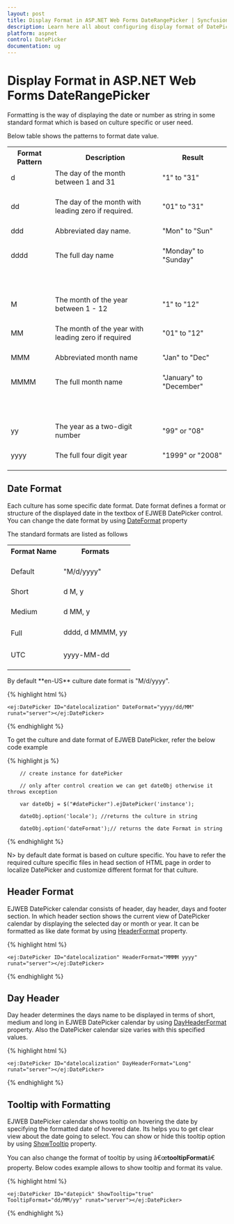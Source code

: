 ```yaml
---
layout: post
title: Display Format in ASP.NET Web Forms DateRangePicker | Syncfusion
description: Learn here all about configuring display format of DatePicker in Syncfusion ASP.NET Web Forms DateRangePicker control, it's elements, and more.
platform: aspnet
control: DatePicker
documentation: ug
---
```

# Display Format in ASP.NET Web Forms DateRangePicker

Formatting is the way of displaying the date or number as string in some standard format which is based on culture specific or user need.

Below table shows the patterns to format date value.

<table>
<tr>
<th>
Format Pattern </th><th>
Description </th><th>
Result</th></tr>
<tr>
<td>
d<br/><br/></td><td>
The day of the month between 1 and 31  <br/><br/></td><td>
"1"  to "31"<br/><br/></td></tr>
<tr>
<td>
dd<br/><br/></td><td>
The day of the month with leading zero if required.<br/><br/></td><td>
"01" to "31"<br/><br/></td></tr>
<tr>
<td>
ddd<br/><br/></td><td>
Abbreviated day name.<br/><br/></td><td>
"Mon" to "Sun"<br/><br/></td></tr>
<tr>
<td>
dddd<br/><br/></td><td>
The full day name<br/><br/></td><td>
"Monday" to "Sunday"<br/><br/></td></tr>
<tr>
<td>
<br/><br/></td><td>
<br/><br/></td><td>
<br/><br/></td></tr>
<tr>
<td>
M<br/><br/></td><td>
The month of the year between 1 - 12<br/><br/></td><td>
"1" to "12"<br/><br/></td></tr>
<tr>
<td>
MM<br/><br/></td><td>
The month of the year with leading zero if required<br/><br/></td><td>
"01" to "12"<br/><br/></td></tr>
<tr>
<td>
MMM<br/><br/></td><td>
Abbreviated month name<br/><br/></td><td>
"Jan" to "Dec"<br/><br/></td></tr>
<tr>
<td>
MMMM<br/><br/></td><td>
The full month name<br/><br/></td><td>
"January" to "December"<br/><br/></td></tr>
<tr>
<td>
<br/><br/></td><td>
<br/><br/></td><td>
<br/><br/></td></tr>
<tr>
<td>
yy<br/><br/></td><td>
The year as a two-digit number<br/><br/></td><td>
"99" or "08"<br/><br/></td></tr>
<tr>
<td>
yyyy<br/><br/></td><td>
The full four digit year<br/><br/></td><td>
"1999" or "2008"<br/><br/></td></tr>
</table>

## Date Format

Each culture has some specific date format. Date format defines a format or structure of the displayed date in the textbox of EJWEB DatePicker control. You can change the date format by using [DateFormat](http://help.syncfusion.com/js/api/ejdatepicker#members:dateformat) property

The standard formats are listed as follows

<table>
<tr>
<th>
Format Name <br/><br/></th><th>
Formats <br/><br/></th></tr>
<tr>
<td>
Default<br/><br/></td><td>
"M/d/yyyy"<br/><br/></td></tr>
<tr>
<td>
Short<br/><br/></td><td>
d M, y<br/><br/></td></tr>
<tr>
<td>
Medium <br/><br/></td><td>
d MM, y<br/><br/></td></tr>
<tr>
<td>
Full <br/><br/></td><td>
dddd, d MMMM, yy<br/><br/></td></tr>
<tr>
<td>
UTC<br/><br/></td><td>
yyyy-MM-dd<br/><br/></td></tr>
</table>
By default **en-US** culture date format is "M/d/yyyy".

{% highlight html %}

    <ej:DatePicker ID="datelocalization" DateFormat="yyyy/dd/MM" runat="server"></ej:DatePicker>        

{% endhighlight %}

To get the culture and date format of EJWEB DatePicker, refer the below code example

{% highlight js %}

        // create instance for datePicker

        // only after control creation we can get dateObj otherwise it throws exception

        var dateObj = $("#datePicker").ejDatePicker('instance');

        dateObj.option('locale'); //returns the culture in string

        dateObj.option('dateFormat');// returns the date Format in string  

{% endhighlight %}

N> by default date format is based on culture specific. You have to refer the required culture specific files in head section of HTML page in order to localize DatePicker and customize different format for that culture. 

## Header Format

EJWEB DatePicker calendar consists of header, day header, days and footer section. In which header section shows the current view of DatePicker calendar by displaying the selected day or month or year. It can be formatted as like date format by using [HeaderFormat](https://help.syncfusion.com/api/js/ejdatepicker#members:headerformat) property.

{% highlight html %}

    <ej:DatePicker ID="datelocalization" HeaderFormat="MMMM yyyy" runat="server"></ej:DatePicker>

{% endhighlight %}

## Day Header

Day header determines the days name to be displayed in terms of short, medium and long in EJWEB DatePicker calendar by using [DayHeaderFormat](https://help.syncfusion.com/api/js/ejdatepicker#members:dayheaderformat) property. Also the DatePicker calendar size varies with this specified values.

{% highlight html %}

    <ej:DatePicker ID="datelocalization" DayHeaderFormat="Long" runat="server"></ej:DatePicker>

{% endhighlight %}

## Tooltip with Formatting

EJWEB DatePicker calendar shows tooltip on hovering the date by specifying the formatted date of hovered date. Its helps you to get clear view about the date going to select. You can show or hide this tooltip option by using [ShowTooltip](https://help.syncfusion.com/api/js/ejdatepicker#members:showtooltip) property.

You can also change the format of tooltip by using â€œ**tooltipFormat**â€ property. Below codes example allows to show tooltip and format its value. 

{% highlight html %}

    <ej:DatePicker ID="datepick" ShowTooltip="true" TooltipFormat="dd/MM/yy" runat="server"></ej:DatePicker>

{% endhighlight %}
